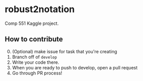 # robust2notation
Comp 551 Kaggle project.

## How to contribute

0. (Optional) make issue for task that you're creating
1. Branch off of `develop`
2. Write your code there. 
3. When you are ready to push to develop, open a pull request
4. Go through PR process!
